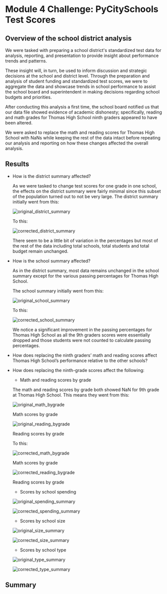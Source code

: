 # Module 4 Challenge: PyCitySchools Test Scores



## Overview of the school district analysis

We were tasked with preparing a school district's standardized test data for analysis, reporting, and presentation to provide insight about performance trends and patterns.  
  
These insight will, in turn, be used to inform discussion and strategic decisions at the school and district level. Through the preparation and analysis of student funding and standardized test scores, we were to aggregate the data and showcase trends in school performance to assist the school board and superintendent in making decisions regarding school budgets and priorities.  
  
After conducting this analysis a first time, the school board notified us that our data file showed evidence of academic dishonesty; specifically, reading and math grades for Thomas High School ninth graders appeared to have been altered. 

We were asked to replace the math and reading scores for Thomas High School with NaNs while keeping the rest of the data intact before repeating our analysis and reporting on how these changes affected the overall analysis.

## Results

- How is the district summary affected?
	
	As we were tasked to change test scores for one grade in one school, the effects on the district summary were fairly minimal since this subset of the population turned out to not be very large. The district summary initially went from this:
	
	![original_district_summary](https://user-images.githubusercontent.com/76575162/119297069-d6e0d900-bc1f-11eb-9359-26940cee2e10.png)

	To this:
	
	![corrected_district_summary](https://user-images.githubusercontent.com/76575162/119297079-da746000-bc1f-11eb-8b77-7d6cffd68280.png)


	There seem to be a little bit of variation in the percentages but most of the rest of the data including total schools, total students and total budget remain unchanged.
	
- How is the school summary affected?
	
	As in the district summary, most data remains unchanged in the school summary except for the various passing percentages for Thomas High School.
	
	The school summary initially went from this:
	
	![original_school_summary](https://user-images.githubusercontent.com/76575162/119297107-e95b1280-bc1f-11eb-8b40-a94d78f5529c.png)

	To this:
	
	![corrected_school_summary](https://user-images.githubusercontent.com/76575162/119297110-ecee9980-bc1f-11eb-91f2-3b6f63c1f7f5.png)

	
	We notice a significant improvement in the passing percentages for Thomas High School as all the 9th graders scores were essentially dropped and those students were not counted to calculate passing percentages.
	
- How does replacing the ninth graders’ math and reading scores affect Thomas High School’s performance relative to the other schools?

- How does replacing the ninth-grade scores affect the following:


	- Math and reading scores by grade
		
	The math and reading scores by grade both showed NaN for 9th grade at Thomas High School. This means they went from this:
	
	![original_math_bygrade](https://user-images.githubusercontent.com/76575162/119297128-f7a92e80-bc1f-11eb-9bba-e63f9bf72e9e.png)

		
	Math scores by grade
		
	![original_reading_bygrade](https://user-images.githubusercontent.com/76575162/119297132-fb3cb580-bc1f-11eb-8478-949665f6fabb.png)

		
	Reading scores by grade
		
	To this:
		
	![corrected_math_bygrade](https://user-images.githubusercontent.com/76575162/119297153-042d8700-bc20-11eb-8ba7-f5f0ba545b1d.png)

	Math scores by grade
		
	![corrected_reading_bygrade](https://user-images.githubusercontent.com/76575162/119297161-07c10e00-bc20-11eb-9233-0a4255ef130e.png)

	Reading scores by grade		
		
		
	- Scores by school spending


	![original_spending_summary](https://user-images.githubusercontent.com/76575162/119297182-127ba300-bc20-11eb-9476-4992990d968a.png)
		
	![corrected_spending_summary](https://user-images.githubusercontent.com/76575162/119297248-350dbc00-bc20-11eb-9940-b7b6103a91d2.png)



		
	- Scores by school size
	
	
	![original_size_summary](https://user-images.githubusercontent.com/76575162/119297302-4b1b7c80-bc20-11eb-84cb-ed9c0b83caf6.png)
	
	![corrected_size_summary](https://user-images.githubusercontent.com/76575162/119297307-4d7dd680-bc20-11eb-8e18-890184dd676f.png)




	
	- Scores by school type


	![original_type_summary](https://user-images.githubusercontent.com/76575162/119297254-3b039d00-bc20-11eb-9e26-9bb23e4cdc1f.png)
	
	![corrected_type_summary](https://user-images.githubusercontent.com/76575162/119297274-3f2fba80-bc20-11eb-8b9d-1e72c560b803.png)
		

## Summary
